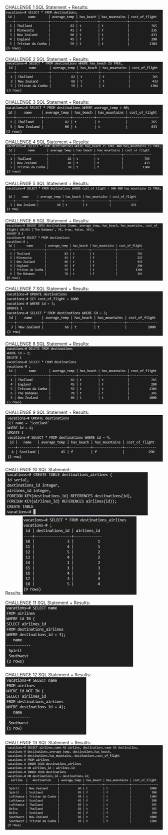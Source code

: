 CHALLENGE 1
SQL Statement + Results: ![alt text](./QUERY1.JPG)

CHALLENGE 2
SQL Statement + Results: ![alt text](./QUERY2.JPG)

CHALLENGE 3
SQL Statement + Results: ![alt text](./QUERY3.JPG)

CHALLENGE 4
SQL Statement + Results: ![alt text](./QUERY4.JPG)

CHALLENGE 5
SQL Statement + Results: ![alt text](./QUERY5.JPG)

CHALLENGE 6
SQL Statement + Results: ![alt text](./INSERT_INTO.JPG)

CHALLENGE 7
SQL Statement + Results: ![alt text](./UPDATE_cost_of_flight.JPG)

CHALLENGE 8
SQL Statement + Results: ![alt text](./DELETE_FROM.JPG)

CHALLENGE 9
SQL Statement + Results: ![alt text](./UPDATE_name.JPG)

CHALLENGE 10
SQL Statement: ![alt text](./CREATE_TABLE(join).JPG)
Results: ![alt text](./RESULTS(10).JPG)

CHALLENGE 11
SQL Statement + Results: ![alt text](./NESTED_QUERY(new_zealand).JPG)

CHALLENGE 12
SQL Statement + Results: ![alt text](./NESTED_QUERY(not_scotland).JPG)

CHALLENGE 13
SQL Statement + Results: ![alt text](./INNER_JOIN.JPG)